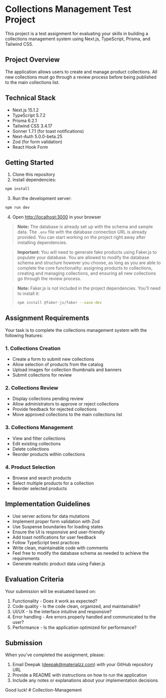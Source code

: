 # Collections Management Test Project

This project is a test assignment for evaluating your skills in building a collections management system using Next.js, TypeScript, Prisma, and Tailwind CSS.

## Project Overview

The application allows users to create and manage product collections. All new collections must go through a review process before being published to the main collections list.

## Technical Stack

- Next.js 15.1.2
- TypeScript 5.7.2
- Prisma 6.2.1
- Tailwind CSS 3.4.17
- Sonner 1.7.1 (for toast notifications)
- Next-Auth 5.0.0-beta.25
- Zod (for form validation)
- React Hook Form

## Getting Started

1. Clone this repository
2. Install dependencies:

```bash
npm install
```

3. Run the development server:

```bash
npm run dev
```

4. Open [http://localhost:3000](http://localhost:3000) in your browser

> **Note:** The database is already set up with the schema and sample data. The `.env` file with the database connection URL is already provided. You can start working on the project right away after installing dependencies.

> **Important:** You will need to generate fake products using Faker.js to populate your database. You are allowed to modify the database schema and structure however you choose, as long as you are able to complete the core functionality: assigning products to collections, creating and managing collections, and ensuring all new collections go through the review process.

> **Note:** Faker.js is not included in the project dependencies. You'll need to install it:
> ```bash
> npm install @faker-js/faker --save-dev
> ```

## Assignment Requirements

Your task is to complete the collections management system with the following features:

### 1. Collections Creation

- Create a form to submit new collections
- Allow selection of products from the catalog
- Upload images for collection thumbnails and banners
- Submit collections for review

### 2. Collections Review

- Display collections pending review
- Allow administrators to approve or reject collections
- Provide feedback for rejected collections
- Move approved collections to the main collections list

### 3. Collections Management

- View and filter collections
- Edit existing collections
- Delete collections
- Reorder products within collections

### 4. Product Selection

- Browse and search products
- Select multiple products for a collection
- Reorder selected products

## Implementation Guidelines

- Use server actions for data mutations
- Implement proper form validation with Zod
- Use Suspense boundaries for loading states
- Ensure the UI is responsive and user-friendly
- Add toast notifications for user feedback
- Follow TypeScript best practices
- Write clean, maintainable code with comments
- Feel free to modify the database schema as needed to achieve the requirements
- Generate realistic product data using Faker.js

## Evaluation Criteria

Your submission will be evaluated based on:

1. Functionality - Does it work as expected?
2. Code quality - Is the code clean, organized, and maintainable?
3. UI/UX - Is the interface intuitive and responsive?
4. Error handling - Are errors properly handled and communicated to the user?
5. Performance - Is the application optimized for performance?

## Submission

When you've completed the assignment, please:

1. Email Deepak (deepak@materialzz.com) with your GitHub repository URL
2. Provide a README with instructions on how to run the application
3. Include any notes or explanations about your implementation decisions

Good luck!
#   C o l l e c t i o n - M a n a g e m e n t  
 